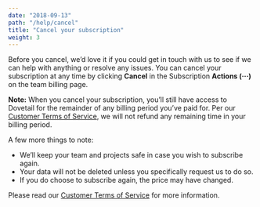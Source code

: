 ```yaml
---
date: "2018-09-13"
path: "/help/cancel"
title: "Cancel your subscription"
weight: 3
---
```


Before you cancel, we’d love it if you could get in touch with us to see if we can help with anything or resolve any issues. You can cancel your subscription at any time by clicking **Cancel** in the Subscription **Actions (···)** on the team billing page.

**Note:** When you cancel your subscription, you’ll still have access to Dovetail for the remainder of any billing period you’ve paid for. Per our [Customer Terms of Service](/legal/customer-terms), we will not refund any remaining time in your billing period.

A few more things to note:

- We’ll keep your team and projects safe in case you wish to subscribe again.
- Your data will not be deleted unless you specifically request us to do so.
- If you do choose to subscribe again, the price may have changed.

Please read our [Customer Terms of Service](/legal/customer-terms) for more information.
